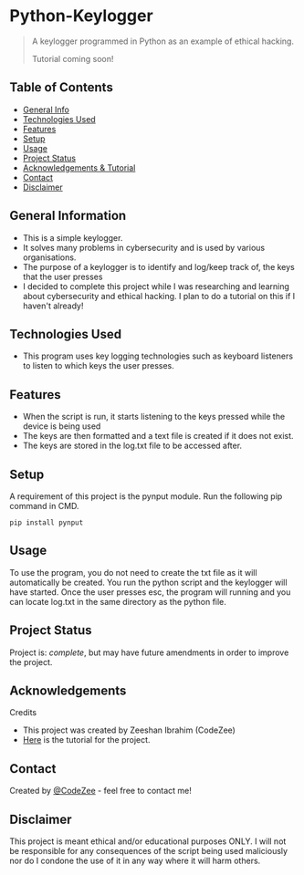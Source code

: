 # Python-Keylogger
> A keylogger programmed in Python as an example of ethical hacking.
> 
> Tutorial coming soon!

<!-- > Live demo [_here_](https://www.example.com). If you have the project hosted somewhere, include the link here. -->

## Table of Contents
* [General Info](#general-information)
* [Technologies Used](#technologies-used)
* [Features](#features)
* [Setup](#setup)
* [Usage](#usage)
* [Project Status](#project-status)
* [Acknowledgements & Tutorial](#acknowledgements)
* [Contact](#contact)
* [Disclaimer](#disclaimer)


## General Information
- This is a simple keylogger.
- It solves many problems in cybersecurity and is used by various organisations.
- The purpose of a keylogger is to identify and log/keep track of, the keys that the user presses
- I decided to complete this project while I was researching and learning about cybersecurity and ethical hacking. I plan to do a tutorial on this if I haven't already!


## Technologies Used
- This program uses key logging technologies such as keyboard listeners to listen to which keys the user presses.


## Features
- When the script is run, it starts listening to the keys pressed while the device is being used
- The keys are then formatted and a text file is created if it does not exist.
- The keys are stored in the log.txt file to be accessed after.


## Setup
A requirement of this project is the pynput module. Run the following pip command in CMD.

    pip install pynput


## Usage
To use the program, you do not need to create the txt file as it will automatically be created. You run the python script and the keylogger will have started. Once the user presses esc, the program will running and you can locate log.txt in the same directory as the python file.


## Project Status
Project is: _complete_, but may have future amendments in order to improve the project.


## Acknowledgements
Credits
- This project was created by Zeeshan Ibrahim (CodeZee)
- [Here](https://www.example.com/) is the tutorial for the project.


## Contact
Created by [@CodeZee](https://www.example.com) - feel free to contact me!


## Disclaimer
This project is meant ethical and/or educational purposes ONLY. I will not be responsible for any consequences of the script being used maliciously nor do I condone the use of it in any way where it will harm others.
